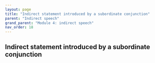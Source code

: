```yaml
---
layout: page
title: "Indirect statement introduced by a subordinate conjunction"
parent: "Indirect speech"
grand_parent: "Module 4: indirect speech"
nav_order: 18
---
```


## Indirect statement introduced by a subordinate conjunction

